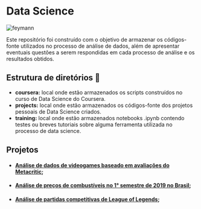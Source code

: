 # Data Science	

![feymann](https://pbs.twimg.com/media/DlMxO-jWsAA0-qP.jpg)

Este repositório foi construído com o objetivo de armazenar os códigos-fonte utilizados no processo de análise de dados, além de apresentar eventuais questões a serem respondidas em cada processo de análise e os resultados obtidos. 	

## Estrutura de diretórios :rocket:

- **coursera:** local onde estão armazenados os scripts construídos no curso de Data Science do Coursera.	
- **projects:** local onde estão armazenados os códigos-fonte dos projetos pessoais de Data Science criados.	
- **training:** local onde estão armazenados notebooks .ipynb contendo testes ou breves tutoriais sobre alguma ferramenta utilizada no processo de data science.	

## Projetos	
- #### [Análise de dados de videogames baseado em avaliações do Metacritic](https://github.com/guilhermesam/data-science/tree/master/projects/metacritic-2011_2019);	
- #### [Análise de preços de combustíveis no 1° semestre de 2019 no Brasil](https://github.com/guilhermesam/data-science/blob/master/projects/fuel_2019/storytelling.ipynb);	

- #### [Análise de partidas competitivas de League of Legends](https://github.com/guilhermesam/data-science/blob/master/projects/lol-analysis/storytelling.ipynb);
